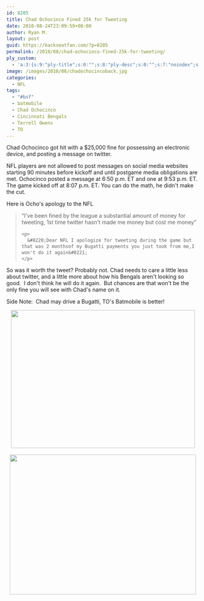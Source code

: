 ```yaml
---
id: 8205
title: Chad Ochocinco Fined 25k for Tweeting
date: 2010-08-24T23:09:59+00:00
author: Ryan M.
layout: post
guid: https://backseatfan.com/?p=8205
permalink: /2010/08/chad-ochocinco-fined-25k-for-tweeting/
ply_custom:
  - 'a:3:{s:9:"ply-title";s:0:"";s:8:"ply-desc";s:0:"";s:7:"noindex";s:0:"";}'
image: /images/2010/08/chadochocincoback.jpg
categories:
  - NFL
tags:
  - "#bsf"
  - batmobile
  - Chad Ochocinco
  - Cincinnati Bengals
  - Terrell Owens
  - TO
---
```


<div class="entry">
  <p>
    Chad Ochocinco got hit with a $25,000 fine for possessing an electronic device, and posting a message on twitter.
  </p>

  <p>
    NFL players are not allowed to post messages on social media websites starting 90 minutes before kickoff and until postgame media obligations are met. Ochocinco posted a message at 6:50 p.m. ET and one at 9:53 p.m. ET. The game kicked off at 8:07 p.m. ET. You can do the math, he didn't make the cut.
  </p>

  <p>
    Here is Ocho's apology to the NFL
  </p>

  <blockquote>
    <p>
      &#8220;I've been fined by the league a substantial amount of money for tweeting, 1st time twitter hasn't made me money but cost me money&#8221;
    </p>

    <p>
      &#8220;Dear NFL I apologize for tweeting during the game but that was 2 monthsof my Bugatti payments you just took from me,I won't do it again&#8221;
    </p>
  </blockquote>

  <p>
    So was it worth the tweet? Probably not. Chad needs to care a little less about twitter, and a little more about how his Bengals aren't looking so good.  I don't think he will do it again.  But chances are that won't be the only fine you will see with Chad's name on it.
  </p>

  <p>
    Side Note:  Chad may drive a Bugatti, TO's Batmobile is better!
  </p>

  <p style="text-align: center;">
    <img class="aligncenter size-full wp-image-8207" title="TObatmobilebengals" src="/images/2010/08/TObatmobilebengals.jpeg" alt="" width="480" height="360" srcset="/images/2010/08/TObatmobilebengals.jpeg 600w, /images/2010/08/TObatmobilebengals-300x225.jpeg 300w" sizes="(max-width: 480px) 100vw, 480px" />
  </p>

  <p style="text-align: center;">
    <img class="aligncenter size-full wp-image-8206" title="TOBatmobile" src="/images/2010/08/TOBatmobile.jpeg" alt="" width="486" height="365" srcset="/images/2010/08/TOBatmobile.jpeg 600w, /images/2010/08/TOBatmobile-300x225.jpeg 300w" sizes="(max-width: 486px) 100vw, 486px" />
  </p>
</div>
